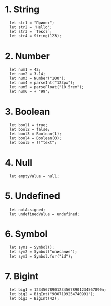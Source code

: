 # 1. String
      let str1 = "Привет";  
      let str2 = 'Hello';   
      let str3 = `Текст`;   
      let str4 = String(123);
# 2. Number
      let num1 = 42;         
      let num2 = 3.14;       
      let num3 = Number("100"); 
      let num4 = parseInt("123px"); 
      let num5 = parseFloat("10.5rem"); 
      let num6 = + "99";  
# 3. Boolean
      let bool1 = true;      
      let bool2 = false;     
      let bool3 = Boolean(1);
      let bool4 = Boolean(0);
      let bool5 = !!"text";  
# 4. Null
      let emptyValue = null;
# 5. Undefined
      let notAssigned;
      let undefinedValue = undefined;
# 6. Symbol
      let sym1 = Symbol();         
      let sym2 = Symbol("описание");
      let sym3 = Symbol.for("id");
# 7. Bigint
      let big1 = 123456789012345678901234567890n;
      let big2 = BigInt("9007199254740991");     
      let big3 = BigInt(42); 